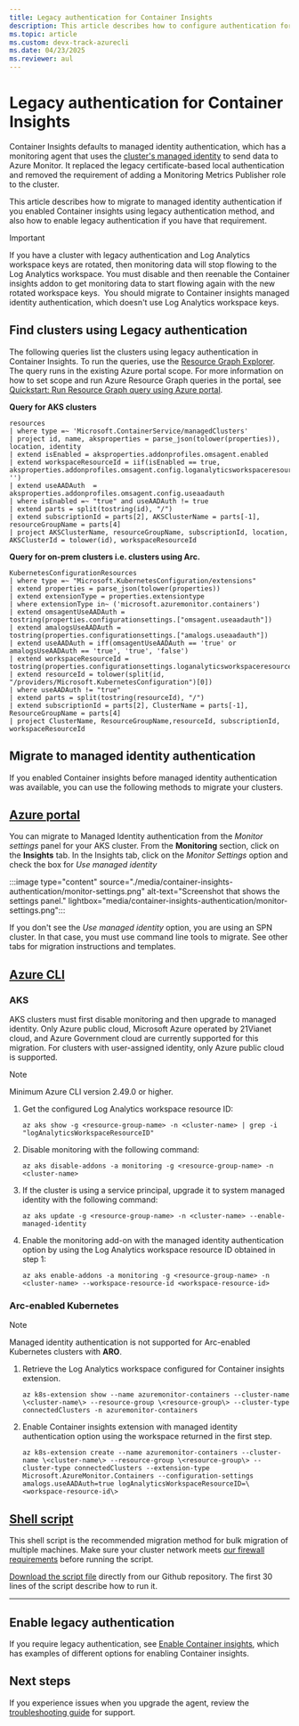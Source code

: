 ```yaml
---
title: Legacy authentication for Container Insights 
description: This article describes how to configure authentication for the containerized agent used by Container insights.
ms.topic: article
ms.custom: devx-track-azurecli
ms.date: 04/23/2025
ms.reviewer: aul
---
```


# Legacy authentication for Container Insights 

Container Insights defaults to managed identity authentication, which has a monitoring agent that uses the [cluster's managed identity](/azure/aks/use-managed-identity) to send data to Azure Monitor. It replaced the legacy certificate-based local authentication and removed the requirement of adding a Monitoring Metrics Publisher role to the cluster.

This article describes how to migrate to managed identity authentication if you enabled Container insights using legacy authentication method, and also how to enable legacy authentication if you have that requirement.

> [!IMPORTANT]
> If you have a cluster with legacy authentication and Log Analytics workspace keys are rotated, then monitoring data will stop flowing to the Log Analytics workspace. You must disable and then reenable the Container insights addon to get monitoring data to start flowing again with the new rotated workspace keys.  You should migrate to Container insights managed identity authentication, which doesn't use Log Analytics workspace keys.

## Find clusters using Legacy authentication

The following queries list the clusters using legacy authentication in Container Insights. To run the queries, use the [Resource Graph Explorer](https://portal.azure.com/#view/HubsExtension/ArgQueryBlade). The query runs in the existing Azure portal scope. For more information on how to set scope and run Azure Resource Graph queries in the portal, see [Quickstart: Run Resource Graph query using Azure portal](/azure/governance/resource-graph/first-query-portal).

**Query for  AKS clusters**   

```AzureResourceGraph
resources        
| where type =~ 'Microsoft.ContainerService/managedClusters'       
| project id, name, aksproperties = parse_json(tolower(properties)), location, identity        
| extend isEnabled = aksproperties.addonprofiles.omsagent.enabled         
| extend workspaceResourceId = iif(isEnabled == true, aksproperties.addonprofiles.omsagent.config.loganalyticsworkspaceresourceid, '')        
| extend useAADAuth  = aksproperties.addonprofiles.omsagent.config.useaadauth  
| where isEnabled =~ "true" and useAADAuth != true 
| extend parts = split(tostring(id), "/")
| extend subscriptionId = parts[2], AKSClusterName = parts[-1], resourceGroupName = parts[4] 
| project AKSClusterName, resourceGroupName, subscriptionId, location, AKSClusterId = tolower(id), workspaceResourceId 

```
**Query for on-prem clusters i.e. clusters using Arc.**

```AzureResourceGraph
KubernetesConfigurationResources          
| where type =~ "Microsoft.KubernetesConfiguration/extensions"           
| extend properties = parse_json(tolower(properties))           
| extend extensionType = properties.extensiontype            
| where extensionType in~ ('microsoft.azuremonitor.containers')           
| extend omsagentUseAADAuth = tostring(properties.configurationsettings.["omsagent.useaadauth"])           
| extend amalogsUseAADAuth = tostring(properties.configurationsettings.["amalogs.useaadauth"])            
| extend useAADAuth = iff(omsagentUseAADAuth == 'true' or amalogsUseAADAuth == 'true', 'true', 'false')            
| extend workspaceResourceId = tostring(properties.configurationsettings.loganalyticsworkspaceresourceid)            
| extend resourceId = tolower(split(id, "/providers/Microsoft.KubernetesConfiguration")[0]) 
| where useAADAuth != "true"
| extend parts = split(tostring(resourceId), "/")
| extend subscriptionId = parts[2], ClusterName = parts[-1], ResourceGroupName = parts[4] 
| project ClusterName, ResourceGroupName,resourceId, subscriptionId, workspaceResourceId

```

## Migrate to managed identity authentication

If you enabled Container insights before managed identity authentication was available, you can use the following methods to migrate your clusters.

## [Azure portal](#tab/portal-azure-monitor)

You can migrate to Managed Identity authentication from the *Monitor settings* panel for your AKS cluster. From the **Monitoring** section, click on the **Insights** tab. In the Insights tab, click on the *Monitor Settings* option and check the box for *Use managed identity*

:::image type="content" source="./media/container-insights-authentication/monitor-settings.png" alt-text="Screenshot that shows the settings panel." lightbox="media/container-insights-authentication/monitor-settings.png":::

If you don't see the *Use managed identity* option, you are using an SPN cluster. In that case, you must use command line tools to migrate. See other tabs for migration instructions and templates.



## [Azure CLI](#tab/cli)

### AKS
AKS clusters must first disable monitoring and then upgrade to managed identity. Only Azure public cloud, Microsoft Azure operated by 21Vianet cloud, and Azure Government cloud are currently supported for this migration. For clusters with user-assigned identity, only Azure public cloud is supported.

> [!NOTE]
> Minimum Azure CLI version 2.49.0 or higher.

1. Get the configured Log Analytics workspace resource ID:

    ```cli
    az aks show -g <resource-group-name> -n <cluster-name> | grep -i "logAnalyticsWorkspaceResourceID"
    ```

2. Disable monitoring with the following command:

      ```cli
      az aks disable-addons -a monitoring -g <resource-group-name> -n <cluster-name> 
      ```

3. If the cluster is using a service principal, upgrade it to system managed identity with the following command:

      ```cli
      az aks update -g <resource-group-name> -n <cluster-name> --enable-managed-identity
      ```

4. Enable the monitoring add-on with the managed identity authentication option by using the Log Analytics workspace resource ID obtained in step 1:

      ```cli
      az aks enable-addons -a monitoring -g <resource-group-name> -n <cluster-name> --workspace-resource-id <workspace-resource-id>
      ```


### Arc-enabled Kubernetes

>[!NOTE]
> Managed identity authentication is not supported for Arc-enabled Kubernetes clusters with **ARO**.

1. Retrieve the Log Analytics workspace configured for Container insights extension.

    ```cli
    az k8s-extension show --name azuremonitor-containers --cluster-name \<cluster-name\> --resource-group \<resource-group\> --cluster-type connectedClusters -n azuremonitor-containers 
    ```

2. Enable Container insights extension with managed identity authentication option using the workspace returned in the first step. 

    ```cli
    az k8s-extension create --name azuremonitor-containers --cluster-name \<cluster-name\> --resource-group \<resource-group\> --cluster-type connectedClusters --extension-type Microsoft.AzureMonitor.Containers --configuration-settings amalogs.useAADAuth=true logAnalyticsWorkspaceResourceID=\<workspace-resource-id\> 
    ```


## [Shell script](#tab/script)

This shell script is the recommended migration method for bulk migration of multiple machines. Make sure your cluster network meets [our firewall requirements](https://learn.microsoft.com/azure/azure-monitor/containers/kubernetes-monitoring-firewall) before running the script. 

[Download the script file](https://github.com/microsoft/Docker-Provider/blob/ci_prod/scripts/troubleshoot/cluster-migration/migrate-to-container-insights-msi.sh) directly from our Github repository. The first 30 lines of the script describe how to run it. 


---


## Enable legacy authentication
If you require legacy authentication, see [Enable Container insights](kubernetes-monitoring-enable.md#enable-container-insights), which has examples of different options for enabling Container insights.


## Next steps
If you experience issues when you upgrade the agent, review the [troubleshooting guide](container-insights-troubleshoot.md) for support.







